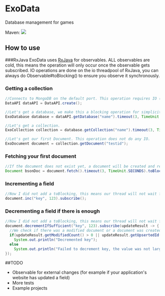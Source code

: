 # ExoData
Database management for games

Maven: [![](https://jitpack.io/v/Exorath/ExoData.svg)](https://jitpack.io/#Exorath/ExoData)

## How to use
###RxJava
ExoData uses [RxJava](https://github.com/ReactiveX/RxJava) for observables. ALL observables are cold, this means the operation will only occur once the observable gets subscribed. IO operations are done on the io threadpool of RxJava, you can always do Observable#toBlocking() to ensure you observe it synchronously.

### Getting a collection
```java
//Connects to MongoDB on the default port. This operation requires IO (I may make it an observable in the future)
DataAPI dataAPI = DataAPI.create();

//Let's get a database, we make this a blocking operation for simplicity. This means your thread will be blocked until the database is fetched.
ExoDatabase database = dataAPI.getDatabase("name").timeout(3, TimeUnit.SECONDS).toBlocking().first();

//Let's get a collection.
ExoCollection collection = database.getCollection("name").timeout(3, TimeUnit.SECONDS).toBlocking().first();

//Let's get our first Document. This operation does not do any IO.
ExoDocument document = collection.getDocument("testid");
```


### Fetching your first document
```java
//If the document does not exist yet, a document will be created and returned
Document bsonDoc = document.fetch().timeout(3, TimeUnit.SECONDS).toBlocking().first();
```
### Incrementing a field
```java
//Now I did not add a toBlocking, this means our thread will not wait for the operation to finish
document.inc("key", 123).subscribe();
```

### Decrementing a field if there is enough
```java
//Now I did not add a toBlocking, this means our thread will not wait for the operation to finish
document.decrementIfSufficient("key", 123).subscribe(updateResult -> {
  //We check if there was a modified document or a document was created. I may write another method that returns a boolean to simplify this.
  if(updateResult.getModifiedCount() > 0 || updateResult.getUpsertedId() != null)
    System.out.println("Decremented key");
  else
    System.out.println("Failed to decrement key, the value was not large enough");
});
```
##TODO
* Observable for external changes (for example if your application's website has updated a field)
* More tests
* Example projects
